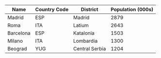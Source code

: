 | Name | Country Code | District | Population (000s) |
| --- | --- | --- | --- |
| Madrid | ESP | Madrid | 2879 |
| Roma | ITA | Latium | 2643 |
| Barcelona | ESP | Katalonia | 1503 |
| Milano | ITA | Lombardia | 1300 |
| Beograd | YUG | Central Serbia | 1204 |
